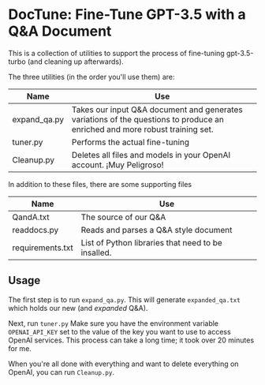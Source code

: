 # DocTune: Fine-Tune GPT-3.5 with a Q&A Document

This is a collection of utilities to support the process of fine-tuning gpt-3.5-turbo (and cleaning up afterwards).

The three utilities (in the order you'll use them) are:

| Name         | Use                                                          |
| ------------ | ------------------------------------------------------------ |
| expand_qa.py | Takes our input Q&A document and generates variations of the questions to produce an enriched and more robust training set. |
| tuner.py     | Performs the actual fine-tuning                              |
| Cleanup.py   | Deletes all files and models in your OpenAI account.  ¡Muy Peligroso! |

In addition to these files, there are some supporting files

| Name             | Use                                                |
| ---------------- | -------------------------------------------------- |
| QandA.txt        | The source of our Q&A                              |
| readdocs.py      | Reads and parses a Q&A style document              |
| requirements.txt | List of Python libraries that need to be insalled. |

## Usage

The first step is to run `expand_qa.py`.  This will generate `expanded_qa.txt` which holds our new (and *expanded* Q&A).

Next, run `tuner.py` Make sure you have the environment variable `OPENAI_API_KEY` set to the value of the key you want to use to access OpenAI services.  This process can take a long time; it took over 20 minutes for me.

When you're all done with everything and want to delete everything on OpenAI, you can run `Cleanup.py`.




